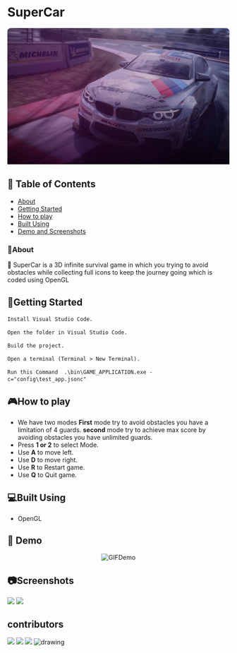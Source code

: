 # SuperCar
![](README/Images/racinggames-placeholder.png)
## 📝 Table of Contents
- [About](#about)
- [Getting Started](#start)
- [How to play](#play)
- [Built Using](#build)
- [Demo and Screenshots](#demo)
### 📙About<a name = "about"></a>
🚗 SuperCar is a 3D infinite survival game in which you trying to avoid obstacles while collecting full icons to keep the journey going which is coded using OpenGL
## 🏁Getting Started <a name = "start"></a>
```
Install Visual Studio Code.
```
```
Open the folder in Visual Studio Code.
```
```
Build the project.
```
```
Open a terminal (Terminal > New Terminal).
```
```
Run this Command  .\bin\GAME_APPLICATION.exe -c="config\test_app.jsonc"
```
## 🎮How to play<a name = "play"></a>
- We have two modes **First** mode try to avoid obstacles you have a limitation of 4 guards. **second** mode try to achieve max score by avoiding obstacles you have unlimited guards.
- Press **1 or 2** to select Mode.
- Use **A** to move left.
- Use **D** to move right.
- Use **R** to Restart game.
- Use **Q** to Quit game.
## 💻Built Using<a name = "build"></a>
- OpenGL
## 🎥 Demo<a name = "demo"></a>
<div name = "demo" align="center" width=1189>
  
![GIFDemo](https://github.com/BishoyAtef/SuperCar/blob/main/README/Videos/Game.gif)
  
</div>

## 📷Screenshots
![](Images/Capture1.PNG)
![](Images/Capture2.PNG)
## contributors 
[![](https://github.com/yousefelmahdy.png?size=100)](https://github.com/yousefelmahdy)
[![](https://github.com/BishoyAtef.png?size=100)](https://github.com/BishoyAtef)
[![](https://github.com/YousefElshabrawy.png?size=100)](https://github.com/YousefElshabrawy)
<img src="https://avatars.githubusercontent.com/u/60502276?v=4" alt="drawing" width="100"/>
